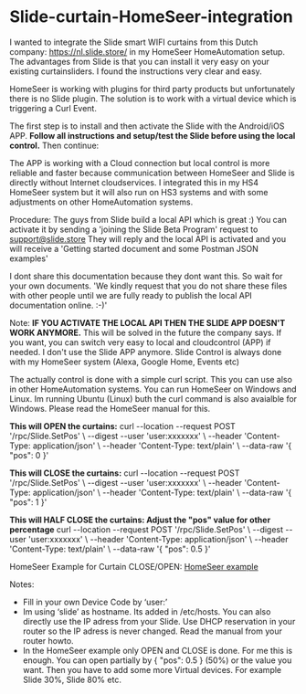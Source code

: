 # Slide-curtain-HomeSeer-integration

I wanted to integrate the Slide smart WIFI curtains from this Dutch company: https://nl.slide.store/ in my HomeSeer HomeAutomation setup. 
The advantages from Slide is that you can install it very easy on your existing curtainsliders. I found the instructions very clear and easy. 

HomeSeer is working with plugins for third party products but unfortunately there is no Slide plugin. 
The solution is to work with a virtual device which is triggering a Curl Event. 

The first step is to install and then activate the Slide with the Android/iOS APP. **Follow all instructions and setup/test the Slide before using the local control.** 
Then continue:

The APP is working with a Cloud connection but local control is more reliable and faster because communication between HomeSeer and Slide is directly without Internet cloudservices.
I integrated this in my HS4 HomeSeer system but it will also run on HS3 systems and with some adjustments on other HomeAutomation systems. 

Procedure:
The guys from Slide build a local API which is great :) 
You can activate it by sending a 'joining the Slide Beta Program' request to support@slide.store
They will reply and the local API is activated and you will receive a 'Getting started document and some Postman JSON examples' 

I dont share this documentation because they dont want this. So wait for your own documents.
'We kindly request that you do not share these files with other people until we are fully ready to publish the local API documentation online. :-)'

Note:
**IF YOU ACTIVATE THE LOCAL API THEN THE SLIDE APP DOESN'T WORK ANYMORE.** This will be solved in the future the company says.
If you want, you can switch very easy to local and cloudcontrol (APP) if needed.
I don't use the Slide APP anymore. Slide Control is always done with my HomeSeer system (Alexa, Google Home, Events etc) 

The actually control is done with a simple curl script. This you can use also in other HomeAutomation systems. You can run HomeSeer on Windows and Linux. Im running Ubuntu (Linux) buth the curl command is also avaialble for Windows. Please read the HomeSeer manual for this.

**This will OPEN the curtains:**
curl --location --request POST '<IP-adress>/rpc/Slide.SetPos' \ --digest --user 'user:xxxxxxx' \ --header 'Content-Type: application/json' \ --header 'Content-Type: text/plain' \ --data-raw '{ "pos": 0 }'

**This will CLOSE the curtains:**
curl --location --request POST '<IP-adress>/rpc/Slide.SetPos' \ --digest --user 'user:xxxxxxx' \ --header 'Content-Type: application/json' \ --header 'Content-Type: text/plain' \ --data-raw '{ "pos": 1 }'

**This will HALF CLOSE the curtains: Adjust the "pos" value for other percentage**
curl --location --request POST '<IP-adress>/rpc/Slide.SetPos' \ --digest --user 'user:xxxxxxx' \ --header 'Content-Type: application/json' \ --header 'Content-Type: text/plain' \ --data-raw '{ "pos": 0.5 }'

HomeSeer Example for Curtain CLOSE/OPEN:
[HomeSeer example](./HomeSeer-Slide-Integration-Example.pdf)

Notes:
-	Fill in your own Device Code by ‘user:’
-	Im using ‘slide’ as hostname. Its added in /etc/hosts. You can also directly use the IP adress from your Slide. Use DHCP reservation in your router so the IP adress is never changed. Read the manual from your router howto.
- In the HomeSeer example only OPEN and CLOSE is done. For me this is enough. You can open partially by { "pos": 0.5 } (50%) or the value you want. Then you have to add some more Virtual devices. For example Slide 30%, Slide 80% etc.


